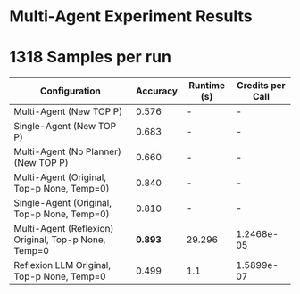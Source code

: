 # Multi-Agent Experiment Results
# 1318 Samples per run
| **Configuration**                                      | **Accuracy** | **Runtime (s)** | **Credits per Call** |
|--------------------------------------------------------|--------------|-----------------|----------------------|
| Multi-Agent (New TOP P)                                | 0.576        | -               | -                    |
| Single-Agent (New TOP P)                               | 0.683        | -               | -                    |
| Multi-Agent (No Planner) (New TOP P)                   | 0.660        | -               | -                    |
| Multi-Agent (Original, Top-p None, Temp=0)             | 0.840        | -               | -                    |
| Single-Agent (Original, Top-p None, Temp=0)             | 0.810        | -               | -                    |
| Multi-Agent (Reflexion) Original, Top-p None, Temp=0   | **0.893**    | 29.296          | 1.2468e-05           |
| Reflexion LLM Original, Top-p None, Temp=0             | 0.499        | 1.1             | 1.5899e-07           |
